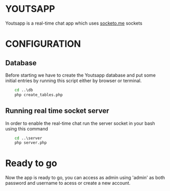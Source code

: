 # YOUTSAPP

Youtsapp is a real-time chat app which uses [socketo.me](http://socketo.me/) sockets

# CONFIGURATION

## Database
Before starting we have to create the Youtsapp database and put some initial entries by running this script either by browser or terminal.
```bat
    cd ..\db
    php create_tables.php
```

## Running real time socket server

In order to enable the real-time chat run the server socket in your bash using this command

```bat
    cd ..\server
    php server.php
```

# Ready to go

Now the app is ready to go, you can access as admin using 'admin' as both password and username to acess or create a new account.
